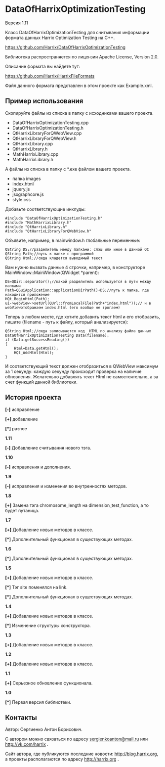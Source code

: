 DataOfHarrixOptimizationTesting
===============================

Версия 1.11

Класс DataOfHarrixOptimizationTesting для считывания информации формата данных Harrix Optimization Testing на C++.

https://github.com/Harrix/DataOfHarrixOptimizationTesting

Библиотека распространяется по лицензии Apache License, Version 2.0.

Описание формата вы найдете тут:

https://github.com/Harrix/HarrixFileFormats

Файл данного формата представлен в этом проекте как Example.xml.

Пример использования
---------------
Скопируйте файлы из списка в папку с исходниками вашего проекта.
- DataOfHarrixOptimizationTesting.cpp
- DataOfHarrixOptimizationTesting.h
- QtHarrixLibraryForQWebView.cpp
- QtHarrixLibraryForQWebView.h
- QtHarrixLibrary.cpp
- QtHarrixLibrary.h
- MathHarrixLibrary.cpp
- MathHarrixLibrary.h

А файлы из списка в папку с *.exe файлом вашего проекта.
- папка images
- index.html
- jquery.js
- jsxgraphcore.js
- style.css

Добавьте  соответствующие инклуды:

	#include "DataOfHarrixOptimizationTesting.h"
    #include "MathHarrixLibrary.h"
    #include "QtHarrixLibrary.h"
    #include "QtHarrixLibraryForQWebView.h"

Объявите, например, в mainwindow.h глобальные переменные:

    QString DS;//разделитель между папками: слэш или иное в данной ОС
    QString Path;//путь к папке с программой
    QString Html;//сюда кладется выводимый текст

Вам нужно вызвать данные 4 строчки, например, в конструкторе MainWindow::MainWindow(QWidget *parent):

    DS=QDir::separator();//какой разделитель используется в пути между папками
    Path=QGuiApplication::applicationDirPath()+DS;//путь к папке, где находится приложение
    HQt_BeginHtml(Path);
    ui->webView->setUrl(QUrl::fromLocalFile(Path+"index.html"));// и в webViewотображаем index.html (его вообще не трогаем)
	
Теперь в любом месте, где хотите добавить текст html и его отобразить, пишите (filename - путь к файлу, который анализируется):

	QString Html;//сюда записывается код  HTML по анализу файла данных
    DataOfHarrixOptimizationTesting Data(filename);
    if (Data.getSuccessReading())
    {
        Html=Data.getHtml();
        HQt_AddHtml(Html);
    }
	
И соответствующий текст должен отобразиться в QWebView максимум за 1 секунду: каждую секунду происходит проверка на наличие обновления. Желательно добавлять текст Html не самостоятельно, а за счет функций данной библиотеки.

История проекта
---------------

**[-]** исправление

**[+]** добавление

**[*]** разное

**1.11**

**[-]** Добавление считывания нового тэга.

**1.10**

**[-]** исправления и дополнения.

**1.9**

**[-]** исправления и изменения во внутренностях методов.

**1.8**

**[+]** Замена тэга chromosome_length на dimension_test_function, а то будет путаница.

**1.7**

**[+]** Добавление новых методов в классе.

**[*]** Дополнительный функционал в существующих методах.

**1.6**

**[*]** Дополнительный функционал в существующих методах.

**1.5**

**[+]** Добавление новых методов в классе.

**[*]** Тэг site поменялся на link.

**[*]** Дополнительный функционал в существующих методах.

**1.4**

**[+]** Добавление новых методов в классе.

**[*]** Изменение структуры конструктора.

**1.3**

**[+]** Добавление новых методов в классе.

**1.2**

**[+]** Добавление новых методов в классе.

**1.1**

**[+]** Серьезное обновление функционала.

**1.0**

**[*]** Первая версия библиотеки.

Контакты
---------------

Автор: Сергиенко Антон Борисович.

С автором можно связаться по адресу sergienkoanton@mail.ru или  http://vk.com/harrix .

Сайт автора, где публикуются последние новости: http://blog.harrix.org, а проекты располагаются по адресу http://harrix.org .
